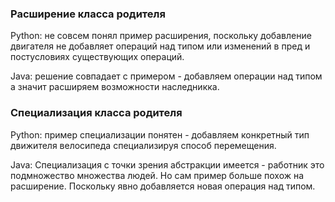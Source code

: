 ### Расширение класса родителя

Python: не совсем понял пример расширения, поскольку добавление двигателя не добавляет операций над типом или изменений 
в пред и постусловиях существующих операций.

Java: решение совпадает с примером - добавляем операции над типом а значит расширяем возможности наследникка.

### Специализация класса родителя

Python: пример специализации понятен - добавляем конкретный тип движителя велосипеда специализируя способ перемещения.

Java: Специализация с точки зрения абстракции имеется - работник это подмножество множества людей. Но сам пример больше похож на расширение. Поскольку 
явно добавляется новая операция над типом.
